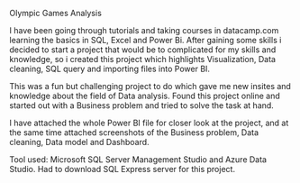 Olympic Games Analysis

I have been going through tutorials and taking courses in datacamp.com learning the basics in SQL, Excel and Power Bi. After gaining some skills i decided to start a project that would be to complicated for my skills and knowledge, so i created this project which highlights Visualization, Data cleaning, SQL query and importing files into Power BI.

This was a fun but challenging project to do which gave me new insites and knowledge about the field of Data analysis.
Found this project online and started out with a Business problem and tried to solve the task at hand.

I have attached the whole Power BI file for closer look at the project, and at the same time attached screenshots of the Business problem, Data cleaning, Data model and Dashboard.

Tool used: Microsoft SQL Server Management Studio and Azure Data Studio. Had to download SQL Express server for this project.
